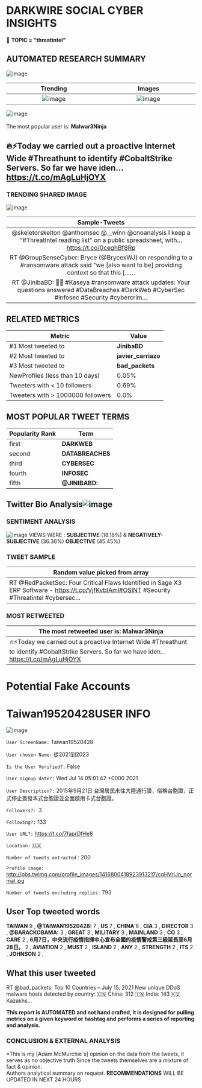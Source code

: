 # DARKWIRE SOCIAL CYBER INSIGHTS 
&#x1F34E; **TOPIC = "threatintel"**

## AUTOMATED RESEARCH SUMMARY
  ![image](darkLogo.png)   

|  Trending  |   Images | 
:-------------------------:|:-------------------------:
|  ![image](assets/threatintel/imageFile1.jpg)     <img width=200/> | ![image](assets/threatintel/imageFile2.jpg) <img width=200/> |   
 
 
![image](assets/threatintel/TWEETS.png)
<br></br>
The most popular user is: **Malwar3Ninja**  
 

## 🔥⚡Today we carried out a proactive Internet Wide #Threathunt to identify #CobaltStrike Servers. So far we have iden… https://t.co/mAgLuHjOYX 

  




### TRENDING SHARED IMAGE

![image](assets/threatintel/twitterPostedImage.png)



|                **Sample-Tweets**        |
| :-------------: |
| @skeletorskelton @anthomsec @__winn @cnoanalysis I keep a “#ThreatIntel reading list” on a public spreadsheet, with… https://t.co/0ceghBf8Rp |
| RT @GroupSenseCyber: Bryce (@BrycexWJ) on responding to a #ransomware attack said "we [also want to be] providing context so that this [...… |
| RT @JinibaBD: 👏👏 #Kaseya #ransomware attack updates: Your questions answered #DataBreaches #DarkWeb #CyberSec #infosec #Security #cybercrim… |

## RELATED METRICS<br>
| Metric | Value |
| ------------- | ------------- |
| #1 Most tweeted to  | **JinibaBD** |
| #2 Most tweeted to  | **javier_carriazo** |
| #3 Most tweeted to  | **bad_packets** |
| NewProfiles (less than 10 days) | 0.05%  |
| Tweeters with < 10 followers  | 0.69%|
| Tweeters with > 1000000 followers  | 0.0%  |



## MOST POPULAR TWEET TERMS 


| Popularity Rank  | Term |
| ------------- | ------------- |
| first  | **DARKWEB**  |
| second  | **DATABREACHES**  |
| third  | **CYBERSEC** |
| fourth  | **INFOSEC**  |
| fifth  | **@JINIBABD:**  |


## Twitter Bio Analysis![image](assets/threatintel/BIO.png)
### SENTIMENT ANALYSIS
![image](assets/threatintel/sentiment.png)
VIEWS WERE : **SUBJECTIVE**  (18.18%) & **NEGATIVELY-SUBJECTIVE** (36.36%) **OBJECTIVE** (45.45%)

### TWEET SAMPLE 
| Random value picked from array |
| ------------- |
|RT @RedPacketSec: Four Critical  Flaws Identified in Sage X3 ERP Software - https://t.co/VjfKvbIAml#OSINT #Security #Threatintel #cybersec… |

### MOST RETWEETED 

| The most retweeted user is: **Malwar3Ninja**  |
| ------------- |
| 🔥⚡Today we carried out a proactive Internet Wide #Threathunt to identify #CobaltStrike Servers. So far we have iden… https://t.co/mAgLuHjOYX |

# Potential Fake Accounts
 
# Taiwan19520428USER INFO
![image](http://pbs.twimg.com/profile_images/1416800418923913217/cqHVrlJn_normal.jpg)
 
`User ScreenName:` Taiwan19520428 
 
`User chosen Name:` 從2021到2023 
 
`Is the User Verified?:` False 
 
`User signup date?:` Wed Jul 14 05:01:42 +0000 2021 
 
`User Description?:` 2015年9月21日
台灣居民來往大陸通行證，俗稱台胞證，正式停止簽發本式台胞證並全面啟用卡式台胞證。 
 
`Followers?: `3 
 
`Following?:` 133 
 
`User URL?:` https://t.co/7faprDfHe8 
 
`Location:` 🇺🇲 
 
`Number of tweets extracted`  : 200 
 
`Profile image:` http://pbs.twimg.com/profile_images/1416800418923913217/cqHVrlJn_normal.jpg 
 
`Number of tweets excluding replies:` 793 
 

 

 
## User Top tweeted words 
 
**TAIWAN** 9 , **@TAIWAN19520428:** 7 , **US** 7 , **CHINA** 6 , **CIA** 3 , **DIRECTOR** 3 , **@BARACKOBAMA:** 3 , **GREAT** 3 , **MILITARY** 3 , **MAINLAND** 3 , **CO** 3 , **CARE** 2 , **6月7日，中央流行疫情指揮中心宣布全國的疫情警戒第三級延長至6月28日。** 2 , **AVIATION** 2 , **MUST** 2 , **ISLAND** 2 , **ANY** 2 , **STRENGTH** 2 , **ITS** 2 , **JOHNSON** 2 , 
 
## What this user tweeted
 
RT @bad_packets: Top 10 Countries – July 15, 2021
New unique DDoS malware hosts detected by country:
🇨🇳 China: 312
🇮🇳 India: 143
🇰🇿 Kazakhs…
 

<b> This report is AUTOMATED and not hand crafted, it is designed for pulling metrics on a given keyword or hashtag and performs a series of reporting and analysis.</b>  
### CONCLUSION & EXTERNAL ANALYSIS

*This is my [Adam McMurchie`s] opinion on the data from the tweets, it serves as no objective truth.Since the tweets themselves are a mixture of fact & opinion.<br>
Authors analytical summary on request.
**RECOMMENDATIONS** WILL BE UPDATED IN NEXT  24 HOURS <br>